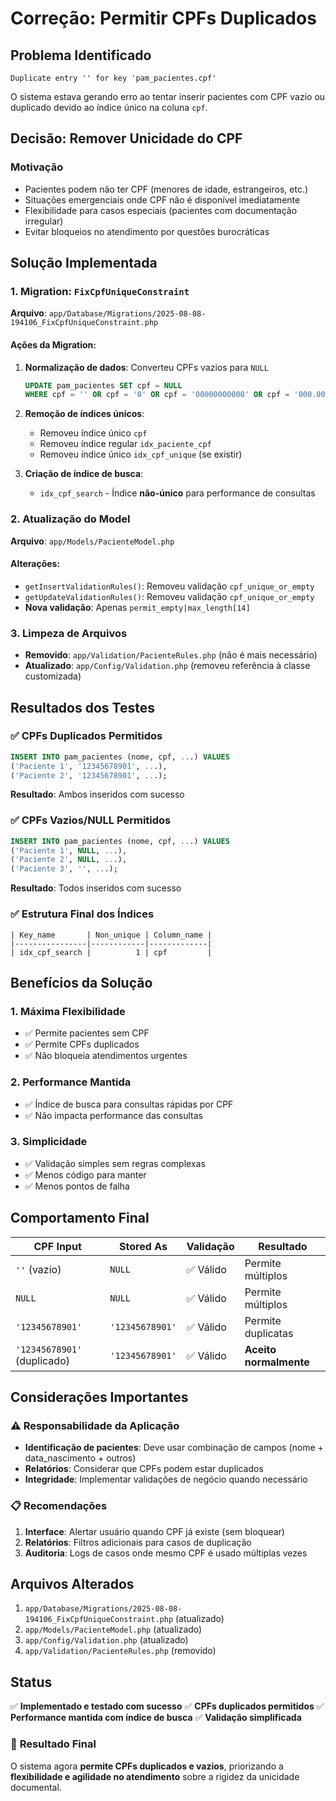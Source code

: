 # Correção: Permitir CPFs Duplicados

## Problema Identificado
```
Duplicate entry '' for key 'pam_pacientes.cpf'
```

O sistema estava gerando erro ao tentar inserir pacientes com CPF vazio ou duplicado devido ao índice único na coluna `cpf`.

## Decisão: Remover Unicidade do CPF

### Motivação
- Pacientes podem não ter CPF (menores de idade, estrangeiros, etc.)
- Situações emergenciais onde CPF não é disponível imediatamente
- Flexibilidade para casos especiais (pacientes com documentação irregular)
- Evitar bloqueios no atendimento por questões burocráticas

## Solução Implementada

### 1. Migration: `FixCpfUniqueConstraint`
**Arquivo**: `app/Database/Migrations/2025-08-08-194106_FixCpfUniqueConstraint.php`

#### Ações da Migration:
1. **Normalização de dados**: Converteu CPFs vazios para `NULL`
   ```sql
   UPDATE pam_pacientes SET cpf = NULL 
   WHERE cpf = '' OR cpf = '0' OR cpf = '00000000000' OR cpf = '000.000.000-00'
   ```

2. **Remoção de índices únicos**:
   - Removeu índice único `cpf`
   - Removeu índice regular `idx_paciente_cpf`
   - Removeu índice único `idx_cpf_unique` (se existir)

3. **Criação de índice de busca**:
   - `idx_cpf_search` - Índice **não-único** para performance de consultas

### 2. Atualização do Model
**Arquivo**: `app/Models/PacienteModel.php`

#### Alterações:
- `getInsertValidationRules()`: Removeu validação `cpf_unique_or_empty`
- `getUpdateValidationRules()`: Removeu validação `cpf_unique_or_empty`
- **Nova validação**: Apenas `permit_empty|max_length[14]`

### 3. Limpeza de Arquivos
- **Removido**: `app/Validation/PacienteRules.php` (não é mais necessário)
- **Atualizado**: `app/Config/Validation.php` (removeu referência à classe customizada)

## Resultados dos Testes

### ✅ CPFs Duplicados Permitidos
```sql
INSERT INTO pam_pacientes (nome, cpf, ...) VALUES 
('Paciente 1', '12345678901', ...),
('Paciente 2', '12345678901', ...);
```
**Resultado**: Ambos inseridos com sucesso

### ✅ CPFs Vazios/NULL Permitidos
```sql
INSERT INTO pam_pacientes (nome, cpf, ...) VALUES 
('Paciente 1', NULL, ...),
('Paciente 2', NULL, ...),
('Paciente 3', '', ...);
```
**Resultado**: Todos inseridos com sucesso

### ✅ Estrutura Final dos Índices
```
| Key_name       | Non_unique | Column_name |
|----------------|------------|-------------|
| idx_cpf_search |          1 | cpf         |
```

## Benefícios da Solução

### 1. **Máxima Flexibilidade**
- ✅ Permite pacientes sem CPF
- ✅ Permite CPFs duplicados
- ✅ Não bloqueia atendimentos urgentes

### 2. **Performance Mantida**
- ✅ Índice de busca para consultas rápidas por CPF
- ✅ Não impacta performance das consultas

### 3. **Simplicidade**
- ✅ Validação simples sem regras complexas
- ✅ Menos código para manter
- ✅ Menos pontos de falha

## Comportamento Final

| CPF Input | Stored As | Validação | Resultado |
|-----------|-----------|-----------|-----------|
| `''` (vazio) | `NULL` | ✅ Válido | Permite múltiplos |
| `NULL` | `NULL` | ✅ Válido | Permite múltiplos |
| `'12345678901'` | `'12345678901'` | ✅ Válido | Permite duplicatas |
| `'12345678901'` (duplicado) | `'12345678901'` | ✅ Válido | **Aceito normalmente** |

## Considerações Importantes

### ⚠️ **Responsabilidade da Aplicação**
- **Identificação de pacientes**: Deve usar combinação de campos (nome + data_nascimento + outros)
- **Relatórios**: Considerar que CPFs podem estar duplicados
- **Integridade**: Implementar validações de negócio quando necessário

### 📋 **Recomendações**
1. **Interface**: Alertar usuário quando CPF já existe (sem bloquear)
2. **Relatórios**: Filtros adicionais para casos de duplicação
3. **Auditoria**: Logs de casos onde mesmo CPF é usado múltiplas vezes

## Arquivos Alterados
1. `app/Database/Migrations/2025-08-08-194106_FixCpfUniqueConstraint.php` (atualizado)
2. `app/Models/PacienteModel.php` (atualizado)
3. `app/Config/Validation.php` (atualizado)
4. `app/Validation/PacienteRules.php` (removido)

## Status
✅ **Implementado e testado com sucesso**
✅ **CPFs duplicados permitidos**
✅ **Performance mantida com índice de busca**
✅ **Validação simplificada**

### 🎯 **Resultado Final**
O sistema agora **permite CPFs duplicados e vazios**, priorizando a **flexibilidade e agilidade no atendimento** sobre a rigidez da unicidade documental.
